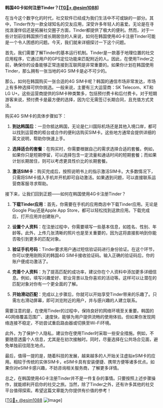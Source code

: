 **韩国4G卡如何注册Tinder？[[TG💪+ @esim1088](https://t.me/s/esim1088)]**

在当今这个数字化的时代，社交软件已经成为我们生活中不可或缺的一部分。其中，Tinder作为一款全球知名的交友应用，深受许多年轻人的喜爱。无论是在寻找浪漫伴侣还是拓展社交圈子方面，Tinder都提供了极大的便利。然而，对于一些计划前往韩国旅行或长期居住的人来说，如何在韩国使用4G卡注册Tinder可能是一个令人困惑的问题。今天，我们就来详细探讨一下这个问题。

首先，我们需要了解Tinder的基本运行机制。Tinder是一款基于地理位置的社交应用程序，它通过用户的GPS定位功能来匹配附近的人。因此，在使用Tinder之前，确保你的设备能够正常连接到互联网是非常重要的。如果你计划在韩国使用Tinder，那么拥有一张当地的4G SIM卡是必不可少的。

那么，如何在韩国购买一张合适的4G SIM卡呢？韩国的通信市场非常发达，市场上有多种选择可供你挑选。一般来说，主要有三大运营商：SK Telecom、KT和LG U+。这些运营商提供的SIM卡种类繁多，包括预付费卡和后付费卡。对于短期游客来说，预付费卡是最方便的选择，因为它无需签订长期合同，且充值方式灵活。

购买4G SIM卡的具体步骤如下：

1. **到达韩国后**：一旦你抵达韩国，无论是仁川国际机场还是其他入境口岸，都可以找到运营商的柜台或合作的便利店购买SIM卡。这些地方通常会提供详细的英文说明，帮助你快速上手。

2. **选择适合的套餐**：在购买时，你需要根据自己的需求选择合适的套餐。例如，如果你只是短期停留，可以选择包含一定流量和通话时间的短期套餐；而如果计划长期居住，则可以考虑更具性价比的长期套餐。

3. **激活SIM卡**：购买完成后，按照说明书上的指示激活SIM卡。大多数情况下，只需将SIM卡插入手机并开机即可自动激活。如果遇到问题，可以直接联系运营商客服寻求帮助。

接下来，让我们回到正题——如何在韩国使用4G卡注册Tinder？

1. **下载Tinder应用**：首先，你需要在手机的应用商店中下载Tinder应用。无论是Google Play还是Apple App Store，都可以轻松找到这款应用。下载完成后，打开应用并创建账户。

2. **设置个人资料**：在注册过程中，你需要填写一些基本信息，如姓名、性别、年龄等。此外，上传几张清晰的照片也是至关重要的，因为这将直接影响到你能否吸引到更多的匹配对象。

3. **验证手机号码**：Tinder要求用户通过短信验证码进行身份验证。在这个环节，你可以使用刚购买的韩国4G SIM卡接收验证码。输入正确的验证码后，你的账户便成功激活了。

4. **完善个人资料**：为了提高匹配的成功率，建议你在个人资料中添加更多详细信息。例如，填写兴趣爱好、职业背景以及你喜欢的活动等。这样可以让潜在的匹配对象对你有一个更全面的了解。

5. **开始滑动匹配**：完成以上步骤后，你就可以开始享受Tinder带来的乐趣了。只需左右滑动屏幕，即可浏览附近的用户，并与感兴趣的人建立联系。

需要注意的是，在使用Tinder的过程中，保持良好的网络环境至关重要。韩国的4G网络覆盖范围广、速度快，能够为用户提供流畅的使用体验。但如果你发现网络连接不稳定，不妨尝试重启路由器或切换至Wi-Fi环境。

此外，为了保护个人隐私，建议你在使用Tinder时采取一些安全措施。例如，不要随意透露个人信息，尤其是在初次接触时。同时，尽量选择在公共场合见面，避免单独前往陌生地点。

最后，值得一提的是，随着科技的发展，越来越多的人开始关注虚拟eSIM卡的应用。相较于传统的实体SIM卡，eSIM卡具有安装便捷、携带方便等诸多优点。如果你对eSIM卡感兴趣，不妨咨询相关服务商，了解更多详情。

总之，在韩国使用4G卡注册Tinder并不是一件复杂的事情。只要按照上述步骤操作，就能顺利开启你的社交之旅。当然，除了Tinder之外，还有许多其他的社交平台值得探索。希望这篇文章能为你提供有价值的参考！

[[TG💪+ @esim1088](https://t.me/s/esim1088) ![Image](https://i.postimg.cc/4NQfJmqS/Snipaste-2025-05-13-00-14-12.png)]